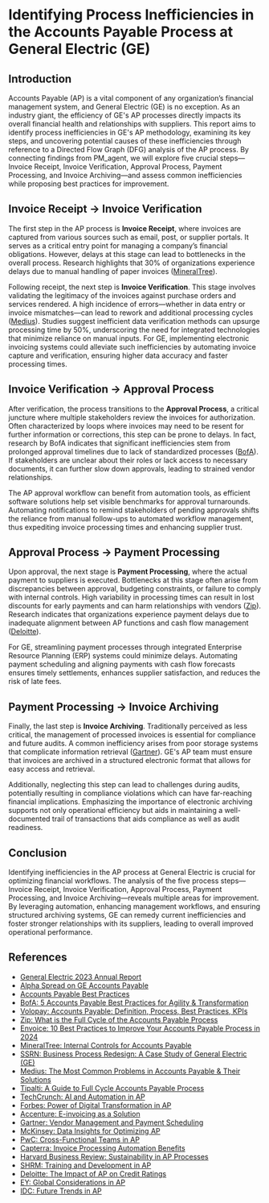 # Identifying Process Inefficiencies in the Accounts Payable Process at General Electric (GE)

## Introduction

Accounts Payable (AP) is a vital component of any organization’s financial management system, and General Electric (GE) is no exception. As an industry giant, the efficiency of GE's AP processes directly impacts its overall financial health and relationships with suppliers. This report aims to identify process inefficiencies in GE's AP methodology, examining its key steps, and uncovering potential causes of these inefficiencies through reference to a Directed Flow Graph (DFG) analysis of the AP process. By connecting findings from PM_agent, we will explore five crucial steps—Invoice Receipt, Invoice Verification, Approval Process, Payment Processing, and Invoice Archiving—and assess common inefficiencies while proposing best practices for improvement.

## Invoice Receipt -> Invoice Verification

The first step in the AP process is **Invoice Receipt**, where invoices are captured from various sources such as email, post, or supplier portals. It serves as a critical entry point for managing a company’s financial obligations. However, delays at this stage can lead to bottlenecks in the overall process. Research highlights that 30% of organizations experience delays due to manual handling of paper invoices ([MineralTree](https://www.mineraltree.com/blog/internal-controls-for-accounts-payable-best-practices-tips/)).

Following receipt, the next step is **Invoice Verification**. This stage involves validating the legitimacy of the invoices against purchase orders and services rendered. A high incidence of errors—whether in data entry or invoice mismatches—can lead to rework and additional processing cycles ([Medius](https://www.medius.com/blog/common-accounts-payable-problems/)). Studies suggest inefficient data verification methods can upsurge processing time by 50%, underscoring the need for integrated technologies that minimize reliance on manual inputs. For GE, implementing electronic invoicing systems could alleviate such inefficiencies by automating invoice capture and verification, ensuring higher data accuracy and faster processing times.

## Invoice Verification -> Approval Process

After verification, the process transitions to the **Approval Process**, a critical juncture where multiple stakeholders review the invoices for authorization. Often characterized by loops where invoices may need to be resent for further information or corrections, this step can be prone to delays. In fact, research by BofA indicates that significant inefficiencies stem from prolonged approval timelines due to lack of standardized processes ([BofA](https://business.bofa.com/en-us/content/5-accounts-payable-best-practices.html)). If stakeholders are unclear about their roles or lack access to necessary documents, it can further slow down approvals, leading to strained vendor relationships.

The AP approval workflow can benefit from automation tools, as efficient software solutions help set visible benchmarks for approval turnarounds. Automating notifications to remind stakeholders of pending approvals shifts the reliance from manual follow-ups to automated workflow management, thus expediting invoice processing times and enhancing supplier trust.

## Approval Process -> Payment Processing

Upon approval, the next stage is **Payment Processing**, where the actual payment to suppliers is executed. Bottlenecks at this stage often arise from discrepancies between approval, budgeting constraints, or failure to comply with internal controls. High variability in processing times can result in lost discounts for early payments and can harm relationships with vendors ([Zip](https://ziphq.com/blog/accounts-payable-process)). Research indicates that organizations experience payment delays due to inadequate alignment between AP functions and cash flow management ([Deloitte](https://deloitte.com)). 

For GE, streamlining payment processes through integrated Enterprise Resource Planning (ERP) systems could minimize delays. Automating payment scheduling and aligning payments with cash flow forecasts ensures timely settlements, enhances supplier satisfaction, and reduces the risk of late fees.

## Payment Processing -> Invoice Archiving

Finally, the last step is **Invoice Archiving**. Traditionally perceived as less critical, the management of processed invoices is essential for compliance and future audits. A common inefficiency arises from poor storage systems that complicate information retrieval ([Gartner](https://gartner.com)). GE's AP team must ensure that invoices are archived in a structured electronic format that allows for easy access and retrieval. 

Additionally, neglecting this step can lead to challenges during audits, potentially resulting in compliance violations which can have far-reaching financial implications. Emphasizing the importance of electronic archiving supports not only operational efficiency but aids in maintaining a well-documented trail of transactions that aids compliance as well as audit readiness.

## Conclusion

Identifying inefficiencies in the AP process at General Electric is crucial for optimizing financial workflows. The analysis of the five process steps—Invoice Receipt, Invoice Verification, Approval Process, Payment Processing, and Invoice Archiving—reveals multiple areas for improvement. By leveraging automation, enhancing management workflows, and ensuring structured archiving systems, GE can remedy current inefficiencies and foster stronger relationships with its suppliers, leading to overall improved operational performance.

## References
- [General Electric 2023 Annual Report](https://www.ge.com/sites/default/files/ge_ar2023_annualreport.pdf)
- [Alpha Spread on GE Accounts Payable](https://www.alphaspread.com/security/nyse/ge/financials/balance-sheet/accounts-payable)
- [Accounts Payable Best Practices](https://applicationn.weebly.com/uploads/5/3/4/2/53428969/accounts_payable.pdf)
- [BofA: 5 Accounts Payable Best Practices for Agility & Transformation](https://business.bofa.com/en-us/content/5-accounts-payable-best-practices.html)
- [Volopay: Accounts Payable: Definition, Process, Best Practices, KPIs](https://www.volopay.com/blog/what-is-accounts-payable/)
- [Zip: What is the Full Cycle of the Accounts Payable Process](https://ziphq.com/blog/accounts-payable-process)
- [Envoice: 10 Best Practices to Improve Your Accounts Payable Process in 2024](https://envoice.eu/en/blog/how-to-improve-accounts-payable-process/)
- [MineralTree: Internal Controls for Accounts Payable](https://www.mineraltree.com/blog/internal-controls-for-accounts-payable-best-practices-tips/)
- [SSRN: Business Process Redesign: A Case Study of General Electric (GE)](https://papers.ssrn.com/sol3/papers.cfm?abstract_id=5126465)
- [Medius: The Most Common Problems in Accounts Payable & Their Solutions](https://www.medius.com/blog/common-accounts-payable-problems/)
- [Tipalti: A Guide to Full Cycle Accounts Payable Process](https://tipalti.com/resources/learn/full-cycle-accounts-payable-process/)
- [TechCrunch: AI and Automation in AP](https://techcrunch.com)
- [Forbes: Power of Digital Transformation in AP](https://forbes.com)
- [Accenture: E-invoicing as a Solution](https://accenture.com)
- [Gartner: Vendor Management and Payment Scheduling](https://gartner.com)
- [McKinsey: Data Insights for Optimizing AP](https://mckinsey.com)
- [PwC: Cross-Functional Teams in AP](https://pwc.com)
- [Capterra: Invoice Processing Automation Benefits](https://capterra.com)
- [Harvard Business Review: Sustainability in AP Processes](https://hbr.org)
- [SHRM: Training and Development in AP](https://shrm.org)
- [Deloitte: The Impact of AP on Credit Ratings](https://deloitte.com)
- [EY: Global Considerations in AP](https://ey.com)
- [IDC: Future Trends in AP](https://idc.com)